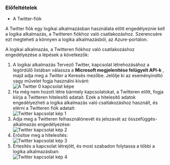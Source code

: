 ### <a name="prerequisites"></a>Előfeltételek
- A Twitter-fiók 

A Twitter fiók egy logikai alkalmazásban használata előtt engedélyeznie kell a logika alkalmazás, a Twitteren fiókhoz való csatlakozáshoz. Szerencsére ezt megteheti a könnyen a logika alkalmazásból, az Azure-portálon. 

A logikai alkalmazás, a Twitteren fiókhoz való csatlakozáshoz engedélyezése a lépések a következők:

1. A logikai alkalmazás Tervező Twitter, kapcsolat létrehozásához a legördülő listában válassza a **Microsoft megjelenítése felügyelt API-k** , majd adja meg a *Twitter* a Keresés mezőbe. Jelölje ki az eseményindító vagy művelet fogja használni kívánt:  
  ![A Twitter 0 kapcsolat képe](./media/connectors-create-api-twitter/twitter-0.png)
2. Ha még nem hozott létre bármely kapcsolatokat, a Twitteren előtt, fogja kiírja a Twitteren hitelesítő adatait. Ezek a hitelesítő adatok engedélyezheti a logika alkalmazás való csatlakozáshoz használt, és elérni a Twitteren fiók adatait:  
  ![Twitter kapcsolat kép 1](./media/connectors-create-api-twitter/twitter-1.png)  
3. Adja meg a Twitteren felhasználónevét és jelszavát az összefüggés-alkalmazás engedélyezése:  
  ![Twitter kapcsolat kép 2](./media/connectors-create-api-twitter/twitter-2.png)  
4. Erősítse meg a hitelesítés:  
  ![Twitter kapcsolat kép 3](./media/connectors-create-api-twitter/twitter-3.png)  
6. Értesítés a kapcsolat létrejött, és most szabadon folytassa a többi a logika alkalmazásban:  
  ![Twitter kapcsolat kép 4](./media/connectors-create-api-twitter/twitter-4.png)